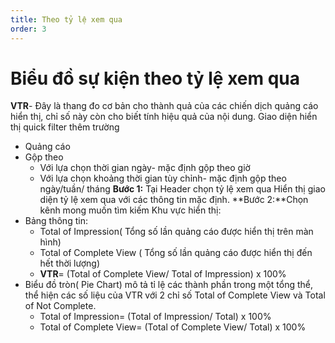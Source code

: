 ```yaml
---
title: Theo tỷ lệ xem qua
order: 3
---
```

# Biểu đồ sự kiện theo tỷ lệ xem qua
**VTR**- Đây là thang đo cơ bản cho thành quả của các chiến dịch quảng cáo hiển thị, chỉ số này còn cho biết tính hiệu quả của nội dung. Giao diện hiển thị quick filter thêm trường

* Quảng cáo
* Gộp theo
    * Với lựa chọn thời gian ngày- mặc định gộp theo giờ
    * Với lựa chọn khoảng thời gian tùy chỉnh- mặc định gộp theo ngày/tuần/ tháng **Bước 1:** Tại Header chọn tỷ lệ xem qua Hiển thị giao diện tỷ lệ xem qua với các thông tin mặc định. **Bước 2:**Chọn kênh mong muốn tìm kiếm Khu vực hiển thị:
* Bảng thông tin:
    * Total of Impression( Tổng số lần quảng cáo được hiển thị trên màn hình)
    * Total of Complete View ( Tổng số lần quảng cáo được hiển thị đến hết thời lượng)
    * **VTR**= (Total of Complete View/ Total of  Impression) x 100%
* Biểu đồ tròn( Pie Chart) mô tả tỉ lệ các thành phần trong một tổng thể, thể hiện các số liệu của VTR với 2 chỉ số Total of Complete View và Total of Not Complete.
    * Total of Impression= (Total of Impression/ Total) x 100%
    * Total of Complete View= (Total of Complete View/ Total) x 100%

 
